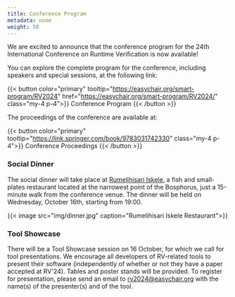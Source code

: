 ```yaml
---
title: Conference Program
metadata: none
weight: 50
---
```


We are excited to announce that the conference program for the 24th International Conference on Runtime Verification is now available! 

You can explore the complete program for the conference, including speakers and special sessions, at the following link: 

{{< button color="primary" tooltip="https://easychair.org/smart-program/RV2024" href="https://easychair.org/smart-program/RV2024/" class="my-4 p-4">}}
    Conference Program
{{< /button >}}

The proceedings of the conference are available at:

{{< button color="primary" tooltip="https://link.springer.com/book/9783031742330" class="my-4 p-4">}}
    Conference Proceedings
{{< /button >}}

### Social Dinner

The social dinner will take place at [Rumelihisari Iskele](http://www.rumelihisariiskele.com/), a fish and small-plates restaurant located at the narrowest point of the Bosphorus, just a 15-minute walk from the conference venue. The dinner will be held on Wednesday, October 16th, starting from 19:00.


{{< image src="img/dinner.jpg" caption="Rumelihisari Iskele Restaurant">}}

### Tool Showcase

There will be a Tool Showcase session on 16 October, for which we call for tool presentations. We encourage all developers of RV-related tools to present their software (independently of whether or not they have a paper accepted at RV'24). Tables and poster stands will be provided. To register for presentation, please send an email to [rv2024@easychair.org]() with the name(s) of the presenter(s) and of the tool.
